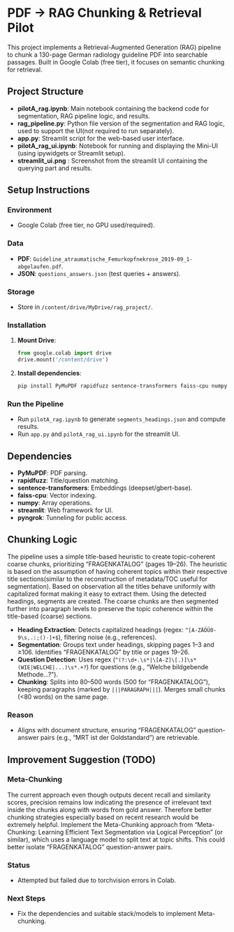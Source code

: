 # PDF → RAG Chunking & Retrieval Pilot

This project implements a Retrieval-Augmented Generation (RAG) pipeline to chunk a 130-page German radiology guideline PDF into searchable passages. Built in Google Colab (free tier), it focuses on semantic chunking for retrieval.

## Project Structure

- **pilotA_rag.ipynb**: Main notebook containing the backend code for segmentation, RAG pipeline logic, and results.
- **rag_pipeline.py**: Python file version of the segmentation and RAG logic, used to support the UI(not required to run separately).
- **app.py**: Streamlit script for the web-based user interface.
- **pilotA_rag_ui.ipynb**: Notebook for running and displaying the Mini-UI (using ipywidgets or Streamlit setup).
- **streamlit_ui.png** : Screenshot from the streamlit UI containing the querying part and results.

## Setup Instructions

### Environment
- Google Colab (free tier, no GPU used/required).

### Data
- **PDF**: `Guideline_atraumatische_Femurkopfnekrose_2019-09_1-abgelaufen.pdf`.
- **JSON**: `questions_answers.json` (test queries + answers).

### Storage
- Store in `/content/drive/MyDrive/rag_project/`.

### Installation
1. **Mount Drive**:
    ```python
    from google.colab import drive
    drive.mount('/content/drive')
    ```

2. **Install dependencies**:
    ```bash
    pip install PyMuPDF rapidfuzz sentence-transformers faiss-cpu numpy streamlit pyngrok
    ```

### Run the Pipeline
- Run `pilotA_rag.ipynb` to generate `segments_headings.json` and compute results.
- Run `app.py` and `pilotA_rag_ui.ipynb` for the streamlit UI.


## Dependencies
- **PyMuPDF**: PDF parsing.
- **rapidfuzz**: Title/question matching.
- **sentence-transformers**: Embeddings (deepset/gbert-base).
- **faiss-cpu**: Vector indexing.
- **numpy**: Array operations.
- **streamlit**: Web framework for UI.
- **pyngrok**: Tunneling for public access.

## Chunking Logic

The pipeline uses a simple title-based heuristic to create topic-coherent coarse chunks, prioritizing “FRAGENKATALOG” (pages 19–26). The heuristic is based on the assumption of having coherent topics within their respective title sections(similar to the reconstruction of metadata/TOC useful for segmentation). Based on observation all the titles behave uniformly with capitalized format making it easy to extract them. Using the detected headings, segments are created. The coarse chunks are then segmented further into paragraph levels to preserve the topic coherence within the title-based (coarse) sections.

- **Heading Extraction**: Detects capitalized headings (regex: `^[A-ZÄÖÜ0-9\s,.:;()-]+$`), filtering noise (e.g., references).
- **Segmentation**: Groups text under headings, skipping pages 1–3 and ≥106. Identifies “FRAGENKATALOG” by title or pages 19–26.
- **Question Detection**: Uses regex (`^(?:\d+.\s*|\[A-Z]\[.)]\s*(WIE|WELCHE|...)\s*.+?`) for questions (e.g., “Welche bildgebende Methode...?”).
- **Chunking**: Splits into 80–500 words (500 for “FRAGENKATALOG”), keeping paragraphs (marked by `|||PARAGRAPH|||`). Merges small chunks (<80 words) on the same page.

### Reason
- Aligns with document structure, ensuring “FRAGENKATALOG” question-answer pairs (e.g., “MRT ist der Goldstandard”) are retrievable.

## Improvement Suggestion (TODO)

### Meta-Chunking
The current approach even though outputs decent recall and similarity scores, precision remains low indicating the presence of irrelevant text inside the chunks along with words from gold answer. Therefore better chunking strategies especially based on recent research would be extremely helpful. Implement the Meta-Chunking approach from “Meta-Chunking: Learning Efficient Text Segmentation via Logical Perception” (or similar), which uses a language model to split text at topic shifts. This could better isolate “FRAGENKATALOG” question-answer pairs.

### Status
- Attempted but failed due to torchvision errors in Colab.

### Next Steps
- Fix the dependencies and suitable stack/models to implement Meta-chunking.
